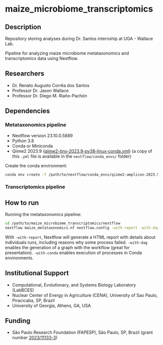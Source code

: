# maize_microbiome_transcriptomics

## Description

Repository storing analyses during Dr. Santos internship at UGA - Wallace Lab.



Pipeline for analyzing maize microbiome metataxonomics and transcriptomics data using Nextflow.

## Researchers

 * Dr. Renato Augusto Corrêa dos Santos
 * Professor Dr. Jason Wallace
 * Professor Dr. Diego M. Riaño-Pachón

## Dependencies

### Metataxonomics pipeline

 * Nextflow version 23.10.0.5889
 * Python 3.8
 * Conda or Miniconda
 * Qiime2 2023.9 ([qiime2-tiny-2023.9-py38-linux-conda.yml](https://data.qiime2.org/distro/tiny/qiime2-tiny-2023.9-py38-linux-conda.yml)) (a copy of this `.yml` file is available in the `nextflow/conda_envs/` folder)

Create the conda environment:

```bash
conda env create -f /path/to/nextflow/conda_envs/qiime2-amplicon-2023.9-py38-linux-conda.yml -n qiime2-amplicon-2023.9
```


### Transcriptomics pipeline



## How to run

Running the metataxonomics pipeline:

```bash
cd /path/to/maize_microbiome_transcriptomics/nextflow
nextflow maize_metataxonomics.nf nextflow.config -with-report -with-dag -with-conda 
```

With `-with-report`, Nextflow will generate a HTML report with details about individuals runs, including reasons why some process failed. `-with-dag` enables the generation of a graph with the workflow (great for presentation). `-with-conda` enables execution of processes in Conda environments.

## Institutional Support

 * Computational, Evolutionary, and Systems Biology Laboratory (LabBCES)
 * Nuclear Center of Energy in Agriculture (CENA), University of Sao Paulo, Piracicaba, SP, Brazil
 * University of Georgia, Athens, GA, USA

## Funding

 * São Paulo Research Foundation (FAPESP), São Paulo, SP, Brazil (grant number [2023/11133-3](https://bv.fapesp.br/en/bolsas/212537/integrating-metataxonomics-and-host-transcriptomics-data-in-maize/))

